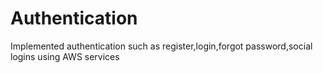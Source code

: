 # Authentication
Implemented authentication such as register,login,forgot password,social logins using AWS services 
